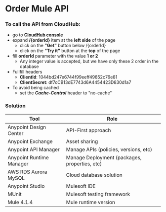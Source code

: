 # Order Mule API

### To call the API from CloudHub:
  - go to **[CloudHub console]**
  - expand **/{orderId}** item at the **left side** of the page
    - click on the **"Get"** button below /{orderId}
    - click on the **"Try it"** button at the **top** of the page
  - fill **orderId** parameter with the value **1 or 2**
    - Any integer value is accepted, but we have only these 2 order in the database
  - Fullfill headers
    - **ClientId**: 1044bd247e6744f99eeff49852c76e81
    - **ClientSecret**: df7cCB13dE7743d6A4454423D830d1a7
  - To avoid being cached
    - set the ***Cache-Control*** header to "no-cache"

### Solution

| Tool | Role |
| ------ | ------ |
| Anypoint Design Center | API-First approach
| Anypoint Exchange | Asset sharing
| Anypoint API Manager | Manage APIs (policies, versions, etc)
| Anypoint Runtime Manager | Manage Deployment (packages, properties, etc)
| AWS RDS Aurora MySQL | Cloud database solution
| Anypoint Studio | Mulesoft IDE
| MUnit | Mulesoft testing framework
| Mule 4.1.4 | Mule runtime version

[CloudHub Console]: <http://mbshop.us-e2.cloudhub.io/console/>
